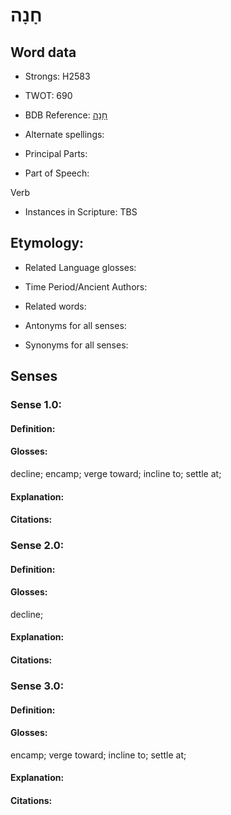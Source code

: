 # חָנָה

<!-- Status: S2="NeedsEdits" -->
<!-- Lexica used for edits:   -->

## Word data

* Strongs: H2583

* TWOT: 690

* BDB Reference: [חָנָה](rc://en/bdb/dict/h.dv.aa)

* Alternate spellings:

* Principal Parts:

* Part of Speech:

Verb

* Instances in Scripture: TBS

## Etymology:

* Related Language glosses:

* Time Period/Ancient Authors:

* Related words:

* Antonyms for all senses:

* Synonyms for all senses:

## Senses

### Sense 1.0:

#### Definition:

#### Glosses:

decline; encamp; verge toward; incline to; settle at; 

#### Explanation:

#### Citations:



### Sense 2.0:

#### Definition:

#### Glosses:

decline; 

#### Explanation:

#### Citations:



### Sense 3.0:

#### Definition:

#### Glosses:

encamp; verge toward; incline to; settle at; 

#### Explanation:

#### Citations:



